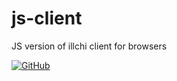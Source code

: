 # js-client

JS version of illchi client for browsers

[![GitHub](https://img.shields.io/github/license/illchi/js-client)](https://github.com/illchi/js-client/blob/master/LICENSE)
